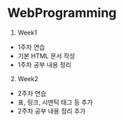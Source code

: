 # WebProgramming

1. Week1
- 1주차 연습
- 기본 HTML 문서 작성
- 1주차 공부 내용 정리
2. Week2
- 2주차 연습
- 표, 링크, 시맨틱 태그 등 추가
- 2주차 공부 내용 정리 추가
